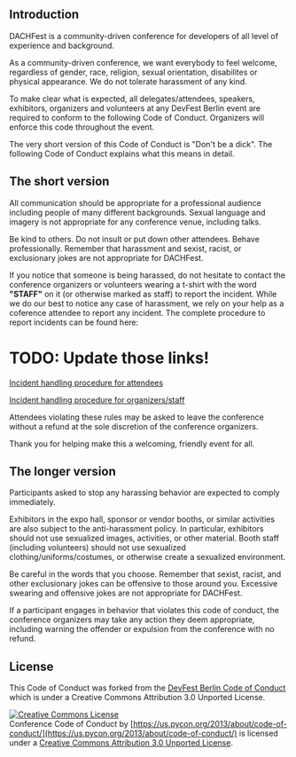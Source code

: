 ## Introduction

DACHFest is a community-driven conference for developers of all level of experience and background.

As a community-driven conference, we want everybody to feel welcome, regardless of gender, race, religion, sexual orientation, disabilites or physical appearance. We do not tolerate harassment of any kind.

To make clear what is expected, all delegates/attendees, speakers, exhibitors, organizers and volunteers at any DevFest Berlin event are required to conform to the following Code of Conduct. Organizers will enforce this code throughout the event.

The very short version of this Code of Conduct is "Don't be a dick". The following Code of Conduct explains what this means in detail.

## The short version

All communication should be appropriate for a professional audience including people of many different backgrounds. Sexual language and imagery is not appropriate for any conference venue, including talks.

Be kind to others. Do not insult or put down other attendees. Behave professionally. Remember that harassment and sexist, racist, or exclusionary jokes are not appropriate for DACHFest.

If you notice that someone is being harassed, do not hesitate to contact the conference organizers or volunteers wearing a t-shirt with the word **"STAFF"** on it (or otherwise marked as staff) to report the incident. While we do our best to notice any case of harassment, we rely on your help as a coference attendee to report any incident. The complete procedure to report incidents can be found here:

# TODO: Update those links!
[Incident handling procedure for attendees](data/incident-handling-attendees.md)

[Incident handling procedure for organizers/staff](data/incident-handling-staff.md)

Attendees violating these rules may be asked to leave the conference without a refund at the sole discretion of the conference organizers.

Thank you for helping make this a welcoming, friendly event for all.

## The longer version

Participants asked to stop any harassing behavior are expected to comply immediately.

Exhibitors in the expo hall, sponsor or vendor booths, or similar activities are also subject to the anti-harassment policy. In particular, exhibitors should not use sexualized images, activities, or other material. Booth staff (including volunteers) should not use sexualized clothing/uniforms/costumes, or otherwise create a sexualized environment.

Be careful in the words that you choose. Remember that sexist, racist, and other exclusionary jokes can be offensive to those around you. Excessive swearing and offensive jokes are not appropriate for DACHFest.

If a participant engages in behavior that violates this code of conduct, the conference organizers may take any action they deem appropriate, including warning the offender or expulsion from the conference with no refund.

## License

This Code of Conduct was forked from the  [DevFest Berlin Code of Conduct](https://github.com/devfest-berlin/code-of-conduct/blob/master/code_of_conduct.md)  which is under a Creative Commons Attribution 3.0 Unported License.

[![Creative Commons License](https://camo.githubusercontent.com/ea7febd364f01e7b3f46f6fb86712fe05925bfbf/687474703a2f2f692e6372656174697665636f6d6d6f6e732e6f72672f6c2f62792f332e302f38387833312e706e67)](http://creativecommons.org/licenses/by/3.0/)  
Conference Code of Conduct by  [](https://us.pycon.org/2013/about/code-of-conduct/)[https://us.pycon.org/2013/about/code-of-conduct/](https://us.pycon.org/2013/about/code-of-conduct/)  is licensed under a  [Creative Commons Attribution 3.0 Unported License](http://creativecommons.org/licenses/by/3.0/).
